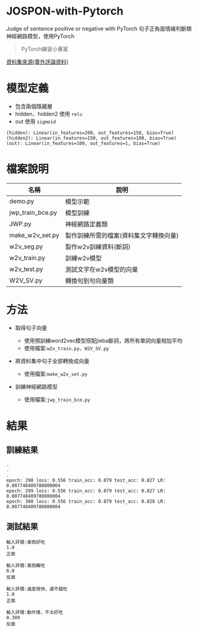 # JOSPON-with-Pytorch
Judge of sentence positive or negative with PyTorch
句子正負面情緒判斷類神經網路模型，使用PyTorch
> PyTorch練習小專案

[資料集來源(賣外評論資料)](https://github.com/SophonPlus/ChineseNlpCorpus)

# 模型定義
- 包含兩個隱藏層
- hidden、hidden2 使用 `relu`
- out 使用 `sigmoid`
```
(hidden): Linear(in_features=200, out_features=150, bias=True)
(hidden2): Linear(in_features=150, out_features=100, bias=True)
(out): Linear(in_features=100, out_features=1, bias=True)
```

# 檔案說明
| 名稱             | 說明                                   |
|------------------|----------------------------------------|
| demo.py          | 模型示範                               |
| jwp_train_bce.py | 模型訓練                               |
| JWP.py           | 神經網路定義類                         |
| make_w2v_set.py  | 製作訓練所需的檔案(資料集文字轉換向量) |
| w2v_seg.py       | 製作w2v訓練資料(斷詞)                  |
| w2v_train.py     | 訓練w2v模型                            |
| w2v_test.py      | 測試文字在w2v模型的向量                |
| W2V_SV.py        | 轉換句到句向量類                       |

# 方法
- 取得句子向量
    - 使用預訓練word2vec模型搭配jieba斷詞，將所有單詞向量相加平均
    - 使用檔案:`w2v_train.py`、`W2V_SV.py`

- 將資料集中句子全部轉換成向量
    - 使用檔案:`make_w2v_set.py`

- 訓練神經網路模型
    - 使用檔案:`jwp_train_bce.py`

# 結果
## 訓練結果
```
.
.
.
epoch: 298 loss: 0.556 train_acc: 0.879 test_acc: 0.827 LR: 0.007748409780000004
epoch: 299 loss: 0.556 train_acc: 0.879 test_acc: 0.827 LR: 0.007748409780000004
epoch: 300 loss: 0.556 train_acc: 0.879 test_acc: 0.828 LR: 0.007748409780000004
```
## 測試結果
```
輸入評價:東西好吃
1.0
正面

輸入評價:東西難吃
0.0
反面

輸入評價:速度很快，還不錯吃
1.0
正面

輸入評價:動作慢，不太好吃
0.389
反面
```